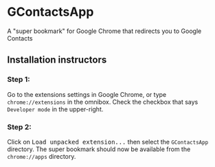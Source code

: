 # GContactsApp

A "super bookmark" for Google Chrome that redirects you to Google Contacts

## Installation instructors

### Step 1:

Go to the extensions settings in Google Chrome, or type `chrome://extensions` in the omnibox. Check the checkbox that says `Developer mode` in the upper-right.

### Step 2:

Click on <kbd>Load unpacked extension...</kbd> then select the `GContactsApp` directory. The super bookmark should now be available from the `chrome://apps` directory.

